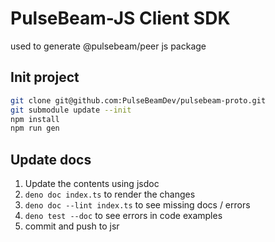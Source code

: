 # PulseBeam-JS Client SDK

used to generate @pulsebeam/peer js package

## Init project
```sh
git clone git@github.com:PulseBeamDev/pulsebeam-proto.git
git submodule update --init
npm install
npm run gen
```

## Update docs

1. Update the contents using jsdoc
2. `deno doc index.ts` to render the changes
3. `deno doc --lint index.ts` to see missing docs / errors
4. `deno test --doc` to see errors in code examples
5. commit and push to jsr